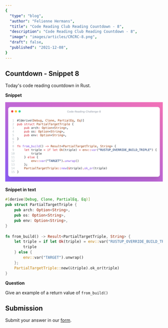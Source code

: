 ```yaml
---
{
  "type": "blog",
  "author": "Felienne Hermans",
  "title": "Code Reading Club Reading Countdown - 8",
  "description": "Code Reading Club Reading Countdown - 8",
  "image": "images/articles/CRCRC-8.png",
  "draft": false,
  "published": "2021-12-08",
}
---
```




## Countdown - Snippet 8

Today's code reading countdown in Rust.

**Snippet**

![CRCRC-8](/images/articles/CRCRC-8.png)

**Snippet in text**

```rust
#[derive(Debug, Clone, PartialEq, Eq)]
pub struct PartialTargetTriple {
    pub arch: Option<String>,
    pub os: Option<String>,
    pub env: Option<String>,
}

fn from_build() -> Result<PartialTargetTriple, String> {
    let triple = if let Ok(triple) = env::var("RUSTUP_OVERRIDE_BUILD_TRIPLE") {
        triple
    } else {
        env::var("TARGET").unwrap()
    };
    PartialTargetTriple::new(&triple).ok_or(triple)
}
```

**Question**

Give an example of a return value of `from_build()`

## Submission

Submit your answer in our [form](https://forms.gle/241ak21gMu1fRada6).
